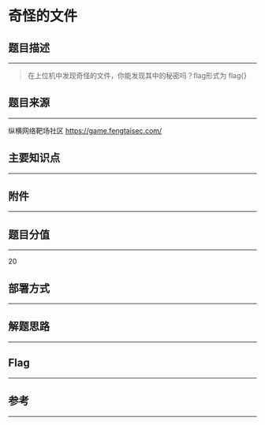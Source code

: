 # 奇怪的文件

## 题目描述
---
> 在上位机中发现奇怪的文件，你能发现其中的秘密吗？flag形式为 flag{}

## 题目来源
---
纵横网络靶场社区 https://game.fengtaisec.com/

## 主要知识点
---


## 附件
---


## 题目分值
---
20

## 部署方式
---


## 解题思路
---


## Flag
---


## 参考
---
